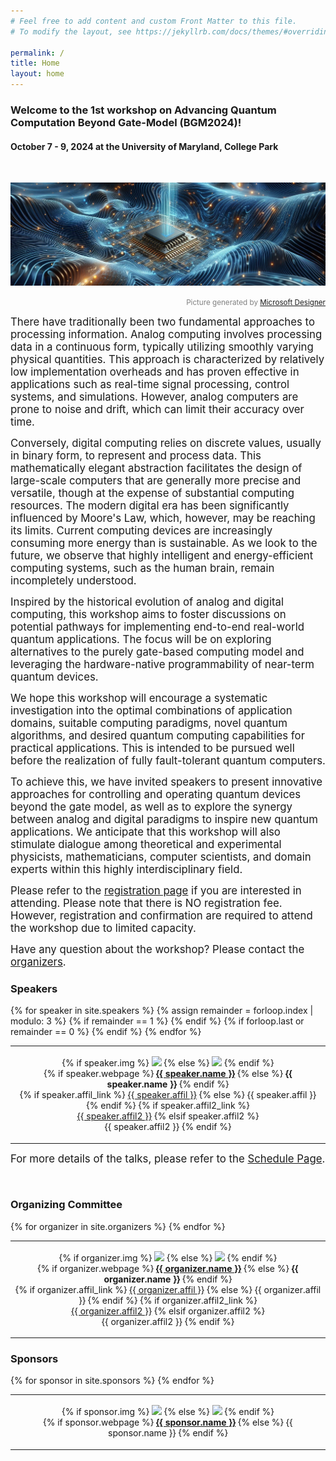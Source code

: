 ```yaml
---
# Feel free to add content and custom Front Matter to this file.
# To modify the layout, see https://jekyllrb.com/docs/themes/#overriding-theme-defaults

permalink: /
title: Home
layout: home
---
```


### Welcome to the 1st workshop on Advancing Quantum Computation Beyond Gate-Model (BGM2024)!
#### October 7 - 9, 2024 at the University of Maryland, College Park

<br />

![](assets/img/ms-banner.jpg)
<p align="right" style="color:grey;"><small>Picture generated by <a href="https://designer.microsoft.com/image-creator">Microsoft Designer</a></small></p>

<big>There have traditionally been two fundamental approaches to processing information. Analog computing involves processing data in a continuous form, typically utilizing smoothly varying physical quantities. This approach is characterized by relatively low implementation overheads and has proven effective in applications such as real-time signal processing, control systems, and simulations. However, analog computers are prone to noise and drift, which can limit their accuracy over time. </big>

<big>Conversely, digital computing relies on discrete values, usually in binary form, to represent and process data. This mathematically elegant abstraction facilitates the design of large-scale computers that are generally more precise and versatile, though at the expense of substantial computing resources. The modern digital era has been significantly influenced by Moore's Law, which, however, may be reaching its limits. Current computing devices are increasingly consuming more energy than is sustainable. As we look to the future, we observe that highly intelligent and energy-efficient computing systems, such as the human brain, remain incompletely understood.</big>

<big>Inspired by the historical evolution of analog and digital computing, this workshop aims to foster discussions on potential pathways for implementing end-to-end real-world quantum applications. The focus will be on exploring alternatives to the purely gate-based computing model and leveraging the hardware-native programmability of near-term quantum devices.</big>

<big>We hope this workshop will encourage a systematic investigation into the optimal combinations of application domains, suitable computing paradigms, novel quantum algorithms, and desired quantum computing capabilities for practical applications. This is intended to be pursued well before the realization of fully fault-tolerant quantum computers.</big>

<big>To achieve this, we have invited speakers to present innovative approaches for controlling and operating quantum devices beyond the gate model, as well as to explore the synergy between analog and digital paradigms to inspire new quantum applications. We anticipate that this workshop will also stimulate dialogue among theoretical and experimental physicists, mathematicians, computer scientists, and domain experts within this highly interdisciplinary field.</big>

<big>Please refer to the [registration page](/registeration/) if you are interested in attending. Please note that there is NO registration fee. However, registration and confirmation are required to attend the workshop due to limited capacity. </big>

<big>Have any question about the workshop? Please contact the <a href="#org" >organizers</a>.</big> 

### Speakers

<article class="post">

  <div class = "post-content">
	  <table style="border-collapse: collapse; border: none;">
	  	{% for speaker in site.speakers %}
			{% assign remainder = forloop.index | modulo: 3 %}
			{% if remainder == 1  %}
		    	<tr style="border: none;">
			{% endif %}
			<td style="border: none;">
				<div class="col-xs-12">
					<p align="center">
						{% if speaker.img %}
							<img class="people-pic" src="{{ speaker.img | prepend: '/assets/img/speakers/' | prepend: site.baseurl | prepend: site.url }}" target="_blank">
						{% else %}
							<img class="people-pic" src="{{ 'avatar.jpg' | prepend: '/assets/img/speakers/' | prepend: site.baseurl | prepend: site.url }}" target="_blank">
						{% endif %}
						<br>
						<!-- speaker name (link to webpage if provided) -->
						{% if speaker.webpage %}
							<a href="{{ speaker.webpage }}" target="_blank"><b>{{ speaker.name }}</b></a>
						{% else %}
							<b>{{ speaker.name }}</b>
						{% endif %}
						<br>
						<!-- speaker affiliation (if provided) -->
						{% if speaker.affil_link %}
							<a href="{{ speaker.affil_link }}" target="_blank">{{ speaker.affil }}</a>
						{% else %}
							{{ speaker.affil }}
						{% endif %}
						<!-- Additional speaker affiliation (if provided) -->
						{% if speaker.affil2_link %}
							<br>
							<a href="{{ speaker.affil2_link }}" target="_blank">{{ speaker.affil2 }}</a>
						{% elsif speaker.affil2 %}
							<br>
							{{ speaker.affil2 }}
						{% endif %}
					</p>
				</div>
			</td>
			{% if forloop.last  or  remainder == 0  %}
				</tr>
			{% endif %}
	    {% endfor %}
	  </table>
  </div>

</article>

<big>For more details of the talks, please refer to the [Schedule Page](/schedule/).</big>

<br />

### Organizing Committee

<article class="post">

  <div class = "post-content" id = "org" >
	  <table style="border-collapse: collapse; border: none;">
	  	{% for organizer in site.organizers %}
			<td style="border: none;">
				<div class="col-xs-12">
					<p align="center">
						{% if organizer.img %}
							<img class="people-pic" src="{{ organizer.img | prepend: '/assets/img/organizers/' | prepend: site.baseurl | prepend: site.url }}" target="_blank">
						{% else %}
							<img class="people-pic" src="{{ 'avatar.jpg' | prepend: '/assets/img/organizers/' | prepend: site.baseurl | prepend: site.url }}" target="_blank">
						{% endif %}
						<br>
						<!-- organizer name (link to webpage if provided) -->
						{% if organizer.webpage %}
							<a href="{{ organizer.webpage }}" target="_blank"><b>{{ organizer.name }}</b></a>
						{% else %}
							<b>{{ organizer.name }}</b>
						{% endif %}
						<br>
						<!-- organizer affiliation (if provided) -->
						{% if organizer.affil_link %}
							<a href="{{ organizer.affil_link }}" target="_blank">{{ organizer.affil }}</a>
						{% else %}
							{{ organizer.affil }}
						{% endif %}
						<!-- Additional organizer affiliation (if provided) -->
						{% if organizer.affil2_link %}
							<br>
							<a href="{{ organizer.affil2_link }}" target="_blank">{{ organizer.affil2 }}</a>
						{% elsif organizer.affil2 %}
							<br>
							{{ organizer.affil2 }}
						{% endif %}
					</p>
				</div>
			</td>
	    {% endfor %}
	  </table>
  </div>

</article>

### Sponsors

<article class="post">

  <div class = "post-content">
	  <table style="border-collapse: collapse; border: none;">
	  	{% for sponsor in site.sponsors %}
			<td style="border: none;">
				<div class="col-xs-12">
					<p align="center">
						{% if sponsor.img %}
							<img class="image" height="100" src="{{ sponsor.img | prepend: '/assets/img/sponsors/' | prepend: site.baseurl | prepend: site.url }}" target="_blank">
						{% else %}
							<img class="image" height="100" src="{{ 'avatar.jpg' | prepend: '/assets/img/sponsors/' | prepend: site.baseurl | prepend: site.url }}" target="_blank">
						{% endif %}
						<br>
						<!-- sponsor name (link to webpage if provided) -->
						{% if sponsor.webpage %}
							<a href="{{ sponsor.webpage }}" target="_blank"><b>{{ sponsor.name }}</b></a>
						{% else %}
							{{ sponsor.name }}
						{% endif %}
					</p>
				</div>
			</td>
	    {% endfor %}
	  </table>
  </div>

</article>
